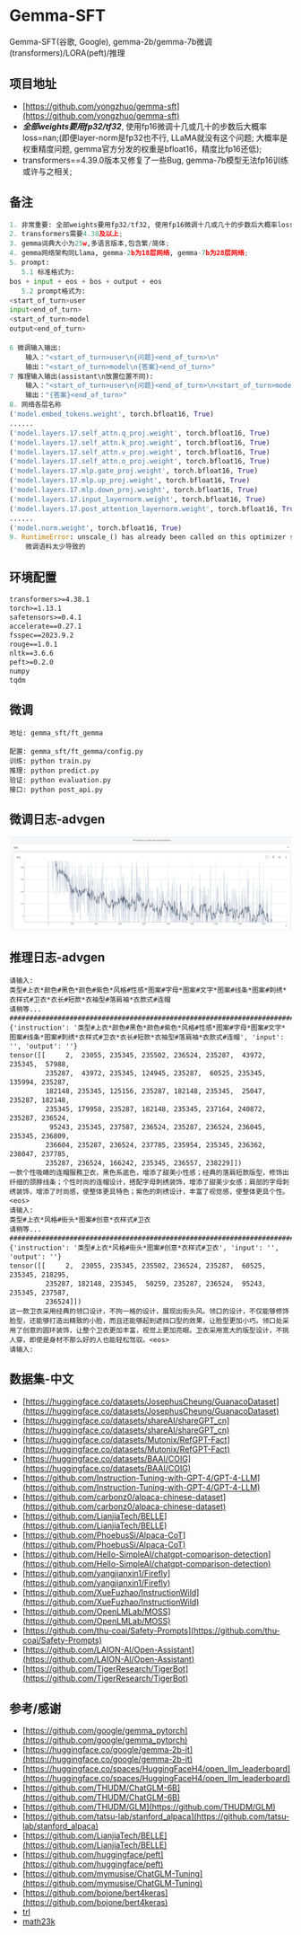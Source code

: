 # Gemma-SFT
Gemma-SFT(谷歌, Google), gemma-2b/gemma-7b微调(transformers)/LORA(peft)/推理

## 项目地址
 - [https://github.com/yongzhuo/gemma-sft](https://github.com/yongzhuo/gemma-sft)
 - ***全部weights要用fp32/tf32***, 使用fp16微调十几或几十的步数后大概率loss=nan;(即便layer-norm是fp32也不行, LLaMA就没有这个问题; 大概率是权重精度问题, gemma官方分发的权重是bfloat16，精度比fp16还低);
 - transformers==4.39.0版本又修复了一些Bug, gemma-7b模型无法fp16训练或许与之相关;

## 备注
```python
1. 非常重要: 全部weights要用fp32/tf32, 使用fp16微调十几或几十的步数后大概率loss=nan;(即便layer-norm是fp32也不行, LLaMA就没有这个问题; 大概率是权重精度问题, gemma官方分发的权重是bfloat16，精度比fp16还低)
2. transformers需要4.38及以上;
3. gemma词典大小为25w,多语言版本,包含繁/简体;
4. gemma网络架构同Llama, gemma-2b为18层网络, gemma-7b为28层网络; 
5. prompt:
   5.1 标准格式为: 
bos + input + eos + bos + output + eos
   5.2 prompt格式为: 
<start_of_turn>user
input<end_of_turn>
<start_of_turn>model
output<end_of_turn>

6 微调输入输出:
    输入："<start_of_turn>user\n{问题}<end_of_turn>\n"
    输出："<start_of_turn>model\n{答案}<end_of_turn>"
7 推理输入输出(assistant\n放置位置不同):
    输入："<start_of_turn>user\n{问题}<end_of_turn>\n<start_of_turn>model\n"
    输出："{答案}<end_of_turn>"
8. 网络各层名称
('model.embed_tokens.weight', torch.bfloat16, True)
......
('model.layers.17.self_attn.q_proj.weight', torch.bfloat16, True)
('model.layers.17.self_attn.k_proj.weight', torch.bfloat16, True)
('model.layers.17.self_attn.v_proj.weight', torch.bfloat16, True)
('model.layers.17.self_attn.o_proj.weight', torch.bfloat16, True)
('model.layers.17.mlp.gate_proj.weight', torch.bfloat16, True)
('model.layers.17.mlp.up_proj.weight', torch.bfloat16, True)
('model.layers.17.mlp.down_proj.weight', torch.bfloat16, True)
('model.layers.17.input_layernorm.weight', torch.bfloat16, True)
('model.layers.17.post_attention_layernorm.weight', torch.bfloat16, True)
......
('model.norm.weight', torch.bfloat16, True)
9. RuntimeError: unscale_() has already been called on this optimizer since the last update().
    微调语料太少导致的
```

## 环境配置
```shell
transformers>=4.38.1
torch>=1.13.1
safetensors>=0.4.1
accelerate==0.27.1
fsspec==2023.9.2
rouge==1.0.1
nltk==3.6.6
peft>=0.2.0
numpy
tqdm
```

## 微调
```shell
地址: gemma_sft/ft_gemma

配置: gemma_sft/ft_gemma/config.py
训练: python train.py
推理: python predict.py
验证: python evaluation.py
接口: python post_api.py
```

## 微调日志-advgen
 ![gemma_sft/log-gemma-2b-sft.png](gemma_sft/log-gemma-2b-sft.png)



## 推理日志-advgen
```cpu
请输入:
类型#上衣*颜色#黑色*颜色#紫色*风格#性感*图案#字母*图案#文字*图案#线条*图案#刺绣*衣样式#卫衣*衣长#短款*衣袖型#落肩袖*衣款式#连帽
请稍等...
################################################################################################################################
{'instruction': '类型#上衣*颜色#黑色*颜色#紫色*风格#性感*图案#字母*图案#文字*图案#线条*图案#刺绣*衣样式#卫衣*衣长#短款*衣袖型#落肩袖*衣款式#连帽', 'input': '', 'output': ''}
tensor([[     2,  23055, 235345, 235502, 236524, 235287,  43972, 235345,  57988,
         235287,  43972, 235345, 124945, 235287,  60525, 235345, 135994, 235287,
         182148, 235345, 125156, 235287, 182148, 235345,  25047, 235287, 182148,
         235345, 179958, 235287, 182148, 235345, 237164, 240872, 235287, 236524,
          95243, 235345, 237587, 236524, 235287, 236524, 236045, 235345, 236809,
         236604, 235287, 236524, 237785, 235954, 235345, 236362, 238047, 237785,
         235287, 236524, 166242, 235345, 236557, 238229]])
一款个性吸睛的连帽服務卫衣，黑色系底色，增添了甜美小性感；经典的落肩短款版型，修饰出纤细的颈脖线条；个性时尚的连帽设计，搭配字母刺绣装饰，增添了甜美少女感；肩部的字母刺绣装饰，增添了时尚感，使整体更具特色；紫色的刺绣设计，丰富了视觉感，使整体更具个性。<eos>
请输入:
类型#上衣*风格#街头*图案#创意*衣样式#卫衣
请稍等...
################################################################################################################################
{'instruction': '类型#上衣*风格#街头*图案#创意*衣样式#卫衣', 'input': '', 'output': ''}
tensor([[     2,  23055, 235345, 235502, 236524, 235287,  60525, 235345, 218295,
         235287, 182148, 235345,  50259, 235287, 236524,  95243, 235345, 237587,
         236524]])
这一款卫衣采用经典的领口设计，不拘一格的设计，展现出街头风。领口的设计，不仅能够修饰脸型，还能够打造出精致的小脸，而且还能够起到遮挡口型的效果，让脸型更加小巧。领口处采用了创意的圆环装饰，让整个卫衣更加丰富，视觉上更加亮眼。卫衣采用宽大的版型设计，不挑人穿，即使是身材不那么好的人也能轻松驾驭。<eos>
请输入:
```

## 数据集-中文
 - [https://huggingface.co/datasets/JosephusCheung/GuanacoDataset](https://huggingface.co/datasets/JosephusCheung/GuanacoDataset)
 - [https://huggingface.co/datasets/shareAI/shareGPT_cn](https://huggingface.co/datasets/shareAI/shareGPT_cn)
 - [https://huggingface.co/datasets/Mutonix/RefGPT-Fact](https://huggingface.co/datasets/Mutonix/RefGPT-Fact)
 - [https://huggingface.co/datasets/BAAI/COIG](https://huggingface.co/datasets/BAAI/COIG)
 - [https://github.com/Instruction-Tuning-with-GPT-4/GPT-4-LLM](https://github.com/Instruction-Tuning-with-GPT-4/GPT-4-LLM)
 - [https://github.com/carbonz0/alpaca-chinese-dataset](https://github.com/carbonz0/alpaca-chinese-dataset)
 - [https://github.com/LianjiaTech/BELLE](https://github.com/LianjiaTech/BELLE)
 - [https://github.com/PhoebusSi/Alpaca-CoT](https://github.com/PhoebusSi/Alpaca-CoT)
 - [https://github.com/Hello-SimpleAI/chatgpt-comparison-detection](https://github.com/Hello-SimpleAI/chatgpt-comparison-detection)
 - [https://github.com/yangjianxin1/Firefly](https://github.com/yangjianxin1/Firefly)
 - [https://github.com/XueFuzhao/InstructionWild](https://github.com/XueFuzhao/InstructionWild)
 - [https://github.com/OpenLMLab/MOSS](https://github.com/OpenLMLab/MOSS)
 - [https://github.com/thu-coai/Safety-Prompts](https://github.com/thu-coai/Safety-Prompts)
 - [https://github.com/LAION-AI/Open-Assistant](https://github.com/LAION-AI/Open-Assistant)
 - [https://github.com/TigerResearch/TigerBot](https://github.com/TigerResearch/TigerBot)


## 参考/感谢
 - [https://github.com/google/gemma_pytorch](https://github.com/google/gemma_pytorch)
 - [https://huggingface.co/google/gemma-2b-it](https://huggingface.co/google/gemma-2b-it)
 - [https://huggingface.co/spaces/HuggingFaceH4/open_llm_leaderboard](https://huggingface.co/spaces/HuggingFaceH4/open_llm_leaderboard)
 - [https://github.com/THUDM/ChatGLM-6B](https://github.com/THUDM/ChatGLM-6B)
 - [https://github.com/THUDM/GLM](https://github.com/THUDM/GLM)
 - [https://github.com/tatsu-lab/stanford_alpaca](https://github.com/tatsu-lab/stanford_alpaca)
 - [https://github.com/LianjiaTech/BELLE](https://github.com/LianjiaTech/BELLE)
 - [https://github.com/huggingface/peft](https://github.com/huggingface/peft)
 - [https://github.com/mymusise/ChatGLM-Tuning](https://github.com/mymusise/ChatGLM-Tuning)
 - [https://github.com/bojone/bert4keras](https://github.com/bojone/bert4keras)
 - [trl](https://github.com/lvwerra/trl)
 - [math23k](https://aclanthology.org/D17-1088)


